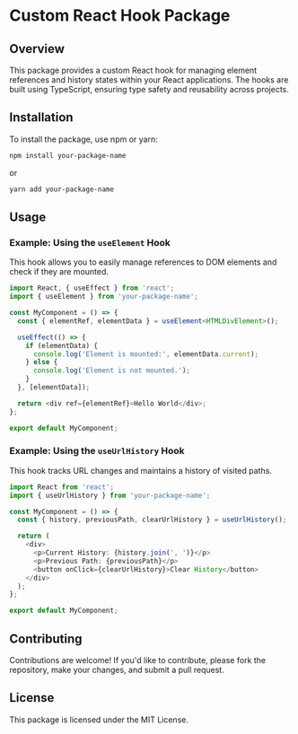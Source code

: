 
# Custom React Hook Package

## Overview

This package provides a custom React hook for managing element references and history states within your React applications. The hooks are built using TypeScript, ensuring type safety and reusability across projects.

## Installation

To install the package, use npm or yarn:

```bash
npm install your-package-name
```

or

```bash
yarn add your-package-name
```

## Usage

### Example: Using the `useElement` Hook

This hook allows you to easily manage references to DOM elements and check if they are mounted.

```typescript
import React, { useEffect } from 'react';
import { useElement } from 'your-package-name';

const MyComponent = () => {
  const { elementRef, elementData } = useElement<HTMLDivElement>();

  useEffect(() => {
    if (elementData) {
      console.log('Element is mounted:', elementData.current);
    } else {
      console.log('Element is not mounted.');
    }
  }, [elementData]);

  return <div ref={elementRef}>Hello World</div>;
};

export default MyComponent;
```

### Example: Using the `useUrlHistory` Hook

This hook tracks URL changes and maintains a history of visited paths.

```typescript
import React from 'react';
import { useUrlHistory } from 'your-package-name';

const MyComponent = () => {
  const { history, previousPath, clearUrlHistory } = useUrlHistory();

  return (
    <div>
      <p>Current History: {history.join(', ')}</p>
      <p>Previous Path: {previousPath}</p>
      <button onClick={clearUrlHistory}>Clear History</button>
    </div>
  );
};

export default MyComponent;
```

## Contributing

Contributions are welcome! If you'd like to contribute, please fork the repository, make your changes, and submit a pull request.

## License

This package is licensed under the MIT License.

